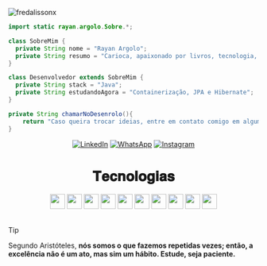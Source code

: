 
<p align="left"> <img src="https://komarev.com/ghpvc/?username=RayanArgolo03&label=Profile%20views&color=0e75b6&style=flat" alt="fredalissonx" /> </p>

```java
import static rayan.argolo.Sobre.*;

class SobreMim {
  private String nome = "Rayan Argolo";
  private String resumo = "Carioca, apaixonado por livros, tecnologia, musculação e conhecimento";
}

class Desenvolvedor extends SobreMim {
  private String stack = "Java";
  private String estudandoAgora = "Containerização, JPA e Hibernate";
}

private String chamarNoDesenrolo(){
    return "Caso queira trocar ideias, entre em contato comigo em alguma das redes sociais abaixo: ";
}

```

<p align="center">
<a href="https://www.linkedin.com/in/rayanargolo" title="LinkedIn">
  <img src="https://img.shields.io/badge/-Linkedin-0e76a8?style=flat-square&logo=Linkedin&logoColor=white&" alt="LinkedIn"/></a>
<a href="https://wa.me/5521989432205">
  <img src="https://img.shields.io/badge/-WhatsApp-25d366?style=flat-square&labelColor=25d366&logo=whatsapp&logoColor=white&" alt="WhatsApp"/></a>
<a href="https://www.instagram.com/rayan_argolo/" title="Instagram">
  <img src="https://img.shields.io/badge/-Instagram-DF0174?style=flat-square&labelColor=DF0174&logo=instagram&logoColor=white&" alt="Instagram"/></a>
</p>

<h1 align="center">𝐓𝐞𝐜𝐧𝐨𝐥𝐨𝐠𝐢𝐚𝐬</h1>

<div align="center">
<img height="30" weigth ="30" src="https://img.shields.io/badge/java-%23ED8B00.svg?style=for-the-badge&logo=openjdk&logoColor=white">
<img height="30" weigth ="30" src="https://img.shields.io/badge/IntelliJ%20IDEA-000000.svg?style=for-the-badge&logo=IntelliJ-IDEA&logoColor=white">
<img height="30" weigth ="30" src="https://img.shields.io/badge/Apache%20Maven-C71A36.svg?style=for-the-badge&logo=Apache-Maven&logoColor=white">
<img height="30" weigth ="30" src="https://img.shields.io/badge/JUnit5-25A162.svg?style=for-the-badge&logo=JUnit5&logoColor=white">
<img height="30" weigth ="30" src="https://img.shields.io/badge/MySQL-4479A1.svg?style=for-the-badge&logo=MySQL&logoColor=white">
<img height="30" weigth ="30" src="https://img.shields.io/badge/MariaDB-003545.svg?style=for-the-badge&logo=MariaDB&logoColor=white">
<img height="30" weigth ="30" src="https://img.shields.io/badge/Docker-2496ED.svg?style=for-the-badge&logo=Docker&logoColor=white">
<img height="30" weigth ="30" src="https://img.shields.io/badge/Hibernate-59666C.svg?style=for-the-badge&logo=Hibernate&logoColor=white">
<img height="30" weigth ="30" src="https://img.shields.io/badge/Git-F05032.svg?style=for-the-badge&logo=Git&logoColor=white">
<img height="30" weigth ="30" src="https://img.shields.io/badge/GitHub-181717.svg?style=for-the-badge&logo=GitHub&logoColor=white">
</div>

<br>

> [!TIP]
> Segundo Aristóteles, <strong>nós somos o que fazemos repetidas vezes; então, a excelência não é um ato, mas sim um hábito<strong>. Estude, seja paciente. 

